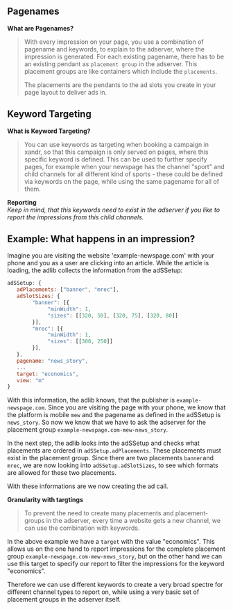 
## Pagenames

**What are Pagenames?**

> With every impression on your page, you use a combination of pagename and keywords, to explain to the adserver, where the impression is generated. 
> For each existing pagename, there has to be an existing pendant as `placement group` in the adserver. This placement groups are like containers which include the `placements`.
> 
> The placements are the pendants to the ad slots you create in your page layout to deliver ads in. 



## Keyword Targeting

**What is Keyword Targeting?**

> You can use keywords as targeting when booking a campaign in xandr, so that this campaign is only served on pages, where this specific keyword is defined.
> This can be used to further specify pages, for example when your newspage has the channel "sport" and child channels for all different kind of sports - these could be defined via keywords on the page, while using the same pagename for all of them.

**Reporting**<br>
_Keep in mind, that this keywords need to exist in the adserver if you like to report the impressions from this child channels._



## Example: What happens in an impression?

Imagine you are visiting the website 'example-newspage.com' with your phone and you as a user are clicking into an article.
While the article is loading, the adlib collects the information from the adSSetup:


```javascript
adSSetup: {
   adPlacements: ["banner", "mrec"],
   adSlotSizes: {
        "banner": [{
             "minWidth": 1,
             "sizes": [[320, 50], [320, 75], [320, 80]]
        }],
        "mrec": [{
             "minWidth": 1,
             "sizes": [[300, 250]]
        }],
   },
   pagename: "news_story",
   ...
   target: "economics",
   view: "m"
}
```

With this information, the adlib knows, that the publisher is `example-newspage.com`. 
Since you are visiting the page with your phone, we know that the platform is mobile `mew` and the pagename as defined in the adSSetup is `news_story`.
So now we know that we have to ask the adserver for the placement group `example-newspage.com-mew-news_story`.<br>

In the next step, the adlib looks into the adSSetup and checks what placements are ordered in `adSSetup.adPlacements`. These placements must exist in the placement group.
Since there are two placements `banner`and `mrec`, we are now looking into `adSSetup.adSlotSizes`, to see which formats are allowed for these two placements.

With these informations are we now creating the ad call.<br>


**Granularity with targtings**<br>
> To prevent the need to create many placements and placement-groups in the adserver, every time a website gets a new channel, we can use the combination with keywords.

In the above example we have a `target` with the value "economics". This allows us on the one hand to report impressions for the complete placement group  `example-newspage.com-mew-news_story`,
but on the other hand we can use this target to specify our report to filter the impressions for the keyword "economics".<br>

Therefore we can use different keywords to create a very broad spectre for different channel types to report on, while using a very basic set of placement groups in the adserver itself. 


